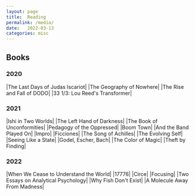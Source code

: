 ```yaml
---
layout: page
title:  Reading
permalink: /media/
date:   2022-03-13
categories: misc
---
```


## Books

### 2020

|The Last Days of Judas Iscariot|
|The Geography of Nowhere|
|The Rise and Fall of DODO|
|33 1/3: Lou Reed's Transformer|

### 2021

|Ishi in Two Worlds|
|The Left Hand of Darkness|
|The Book of Unconformities|
|Pedagogy of the Oppressed|
|Boom Town|
|And the Band Played On|
|Impro|
|Ficciones|
|The Song of Achilles|
|The Evolving Self|
|Seeing Like a State|
|Godel, Escher, Bach|
|The Color of Magic|
|Theft by Finding|

### 2022

|When We Cease to Understand the World|
|17776|
|Circe|
|Focusing|
|Two Essays on Analytical Psychology|
|Why Fish Don't Exist|
|A Molecule Away From Madness|